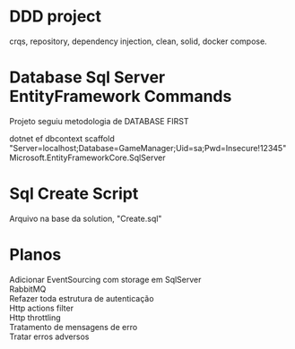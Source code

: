 # DDD project
crqs, repository, dependency injection, clean, solid, docker compose.

# Database Sql Server EntityFramework Commands
Projeto seguiu metodologia de DATABASE FIRST

dotnet ef dbcontext scaffold "Server=localhost;Database=GameManager;Uid=sa;Pwd=Insecure!12345" Microsoft.EntityFrameworkCore.SqlServer

# Sql Create Script
Arquivo na base da solution, "Create.sql"

# Planos
Adicionar EventSourcing com storage em SqlServer\
RabbitMQ\
Refazer toda estrutura de autenticação\
Http actions filter\
Http throttling\
Tratamento de mensagens de erro\
Tratar erros adversos
